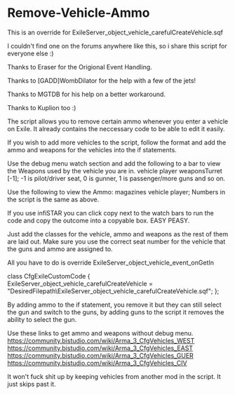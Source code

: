 # Remove-Vehicle-Ammo
This is an override for ExileServer_object_vehicle_carefulCreateVehicle.sqf

I couldn't find one on the forums anywhere like this, so i share this script for everyone else :) 

Thanks to Eraser for the Origional Event Handling.

Thanks to [GADD]WombDilator for the help with a few of the jets!

Thanks to MGTDB for his help on a better workaround.

Thanks to Kuplion too :)

The script allows you to remove certain ammo whenever you enter a vehicle on Exile.
It already contains the neccessary code to be able to edit it easily.

If you wish to add more vehicles to the script, follow the format and add the ammo and weapons for the vehicles into the if statements.

Use the debug menu watch section and add the following to a bar to view the Weapons used by the vehicle you are in.
vehicle player weaponsTurret [-1];
-1 is pilot/driver seat, 0 is gunner, 1 is passenger/more guns and so on.

Use the following to view the Ammo:
magazines vehicle player;
Numbers in the script is the same as above.

If you use infiSTAR you can click copy next to the watch bars to run the code and copy the outcome into a copyable box. EASY PEASY.

Just add the classes for the vehicle, ammo and weapons as the rest of them are laid out.
Make sure you use the correct seat number for the vehicle that the guns and ammo are assigned to.

All you have to do is override ExileServer_object_vehicle_event_onGetIn

class CfgExileCustomCode 
{
  ExileServer_object_vehicle_carefulCreateVehicle = "DesiredFilepath\ExileServer_object_vehicle_carefulCreateVehicle.sqf";
};

By adding ammo to the if statement, you remove it but they can still select the gun and switch to the guns, by adding guns
to the script it removes the ability to select the gun.

Use these links to get ammo and weapons without debug menu.
https://community.bistudio.com/wiki/Arma_3_CfgVehicles_WEST
https://community.bistudio.com/wiki/Arma_3_CfgVehicles_EAST
https://community.bistudio.com/wiki/Arma_3_CfgVehicles_GUER
https://community.bistudio.com/wiki/Arma_3_CfgVehicles_CIV

It won't fuck shit up by keeping vehicles from another mod in the script. It just skips past it. 

